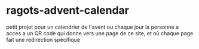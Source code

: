 # ragots-advent-calendar

petit projet pour un calendrier de l'avent ou chaque jour la personne a acces a un QR code qui donne vers une page de ce site, et où chaque page fait une redirection spécifique